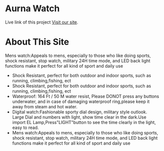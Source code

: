 # Aurna Watch

Live link of this project [Visit our site]().

# About This Site

Mens watch:Appeals to mens, especially to those who like doing sports, shock resistant, stop watch, military 24H time mode, and LED back light functions make it perfect for all kind of sport and daily use

- Shock Resistant, perfect for both outdoor and indoor sports, such as running, climbing,fishing, ect
- Shock Resistant, perfect for both outdoor and indoor sports, such as running, climbing,fishing, ect
- Waterproof: 164 Ft / 50 M water resist, Please DONOT press any buttons underwater, and in case of damaging waterproof ring,please keep it away from steam and hot water.
- Digital watch:Fashionable sporty dial design, military style outlook. Large Dial and numbers with light, show time clear in the dark.Use import EL Lamp,Press"LIGHT"button to see the time clearly in the light, easy to read.
- Mens watch:Appeals to mens, especially to those who like doing sports, shock resistant, stop watch, military 24H time mode, and LED back light functions make it perfect for all kind of sport and daily use
